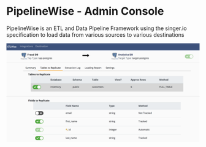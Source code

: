 # PipelineWise - Admin Console
PipelineWise is an ETL and Data Pipeline Framework using the singer.io specification to load data from various sources to various destinations

![Admin Console](banner.png)